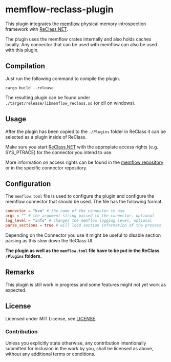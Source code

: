 # memflow-reclass-plugin

This plugin integrates the [memflow](https://github.com/memflow/memflow) physical memory introspection framework with [ReClass.NET](https://github.com/ReClassNET/ReClass.NET).

The plugin uses the memflow crates internally and also holds caches locally. Any connector that can be used with memflow can also be used with this plugin.

## Compilation

Just run the following command to compile the plugin.

```
cargo build --release
```

The resulting plugin can be found under `./target/release/libmemflow_reclass.so` (or dll on windows).

## Usage

After the plugin has been copied to the `./Plugins` folder in ReClass it can be selected as a plugin inside of ReClass.

Make sure you start [ReClass.NET](https://github.com/ReClassNET/ReClass.NET) with the appropiate access rights (e.g. SYS_PTRACE) for the connector you intend to use.

More information on access rights can be found in the [memflow repository](https://github.com/memflow/memflow) or in the specific connector repository.

## Configuration

The `memflow.toml` file is used to configure the plugin and configure the memflow connector that should be used. The file has the following format:
```toml
connector = "kvm" # the name of the connector to use
args = "" # the argument string passed to the connector, optional
log_level = "info" # changes the memflow logging level, optional
parse_sections = true # will load section information of the process
```

Depending on the Connector you use it might be useful to disable section parsing as this slow down the ReClass UI.

**The plugin as well as the `memflow.toml` file have to be put in the ReClass `/Plugins` folders.**

## Remarks

This plugin is still work in progress and some features might not yet work as expected.

## License

Licensed under MIT License, see [LICENSE](LICENSE).

### Contribution

Unless you explicitly state otherwise, any contribution intentionally submitted for inclusion in the work by you, shall be licensed as above, without any additional terms or conditions.
